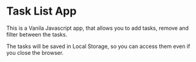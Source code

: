 <h1>Task List App</h1>

This is a Vanila Javascript app, that allows you to add tasks, remove and filter between the tasks.

The tasks will be saved in Local Storage, so you can access them even if you close the browser.
